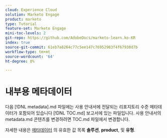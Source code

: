 ```yaml
---
cloud: Experience Cloud
solution: Marketo Engage
product: marketo
type: Tutorial
feature-set: Marketo Engage
mini-toc-levels: 2
git-repo: https://github.com/AdobeDocs/marketo-learn.ko-KR
index: true
source-git-commit: 61eb7a8264c77c5ee147c76952983f4f67938d7b
workflow-type: tm+mt
source-wordcount: '64'
ht-degree: 0%

---
```



# 내부용 메타데이터

다음 [!DNL metadata].md 파일에는 사용 안내서에 전달되는 리포지토리 수준 메타데이터가 포함되어 있습니다 [!DNL TOC.md] 보고서에 있는 파일입니다. 사용 안내서의 metadata.md 콘텐츠를 변경하려면 TOC.md 파일에서 변경합니다.

자세한 내용은 [메타데이터](https://experienceleague.adobe.com/docs/authoring-guide-exl/using/editing/user-guide-setup/metadata.html?lang=en) 의 유효한 값 목록 **솔루션**, **product**, 및 **유형**.
